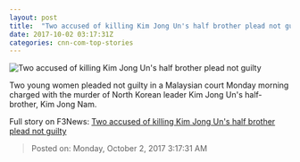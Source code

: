 ```yaml
---
layout: post
title:  "Two accused of killing Kim Jong Un's half brother plead not guilty"
date: 2017-10-02 03:17:31Z
categories: cnn-com-top-stories
---
```


![Two accused of killing Kim Jong Un's half brother plead not guilty](http://i2.cdn.cnn.com/cnnnext/dam/assets/170727100623-kim-jong-nam-suspects-split-super-tease.jpg)

Two young women pleaded not guilty in a Malaysian court Monday morning charged with the murder of North Korean leader Kim Jong Un's half-brother, Kim Jong Nam.


Full story on F3News: [Two accused of killing Kim Jong Un's half brother plead not guilty](http://www.f3nws.com/n/BZnTc)

> Posted on: Monday, October 2, 2017 3:17:31 AM

